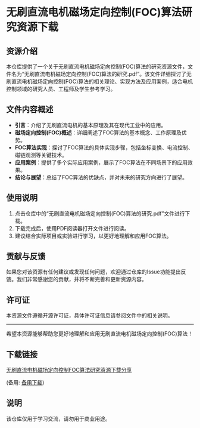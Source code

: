 # 无刷直流电机磁场定向控制(FOC)算法研究资源下载

## 资源介绍

本仓库提供了一个关于无刷直流电机磁场定向控制(FOC)算法的研究资源文件，文件名为“无刷直流电机磁场定向控制(FOC)算法的研究.pdf”。该文件详细探讨了无刷直流电机磁场定向控制(FOC)算法的相关理论、实现方法及应用案例，适合电机控制领域的研究人员、工程师及学生参考学习。

## 文件内容概述

- **引言**：介绍了无刷直流电机的基本原理及其在现代工业中的应用。
- **磁场定向控制(FOC)概述**：详细阐述了FOC算法的基本概念、工作原理及优势。
- **FOC算法实现**：探讨了FOC算法的具体实现步骤，包括坐标变换、电流控制、磁链观测等关键技术。
- **应用案例**：提供了多个实际应用案例，展示了FOC算法在不同场景下的应用效果。
- **结论与展望**：总结了FOC算法的优缺点，并对未来的研究方向进行了展望。

## 使用说明

1. 点击仓库中的“无刷直流电机磁场定向控制(FOC)算法的研究.pdf”文件进行下载。
2. 下载完成后，使用PDF阅读器打开文件进行阅读。
3. 建议结合实际项目或实验进行学习，以更好地理解和应用FOC算法。

## 贡献与反馈

如果您对该资源有任何建议或发现任何问题，欢迎通过仓库的Issue功能提出反馈。我们非常感谢您的贡献，并将不断完善和更新资源内容。

## 许可证

本资源文件遵循开源许可证，具体许可证信息请参阅文件中的相关说明。

---

希望本资源能够帮助您更好地理解和应用无刷直流电机磁场定向控制(FOC)算法！

## 下载链接
[无刷直流电机磁场定向控制FOC算法研究资源下载分享](https://pan.quark.cn/s/e499d7961e2d) 

(备用: [备用下载](https://pan.baidu.com/s/1nOmWJkWozJa1pgH6JwTicQ?pwd=1234))

## 说明

该仓库仅用于学习交流，请勿用于商业用途。
